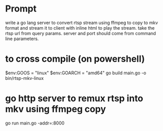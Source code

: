 # Prompt

write a go lang server to convert rtsp stream using ffmpeg to copy to mkv format and stream it to client with inline html to play the stream. take the rtsp url from query params. server and port should come from command line parameters.

# to cross compile (on powershell)

$env:GOOS = "linux"
$env:GOARCH = "amd64"
go build main.go -o bin/rtsp-mkv-linux

# go http server to remux rtsp into mkv using ffmpeg copy

go run main.go -addr=:8000
